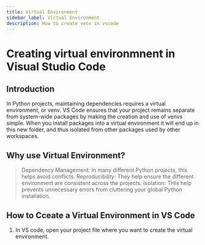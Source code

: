 ```yaml
---
title: Virtual Environment
sidebar_label: Virtual Environment
description: How to create venv in vscode
---
```


# Creating virtual environmnent in Visual Studio Code

## Introduction 
In Python projects, maintaining dependencies requires a virtual environment, or venv.  VS Code ensures that your project remains separate from system-wide packages by making the creation and use of venvs simple. When you install packages into a virtual environment it will end up in this new folder, and thus isolated from other packages used by other workspaces.

## Why use Virtual Environment?
> Dependency Management: In many different Python projects, this helps avoid conflicts.
> Reproducibility: They help ensure the different environment are consistent across the projects.
> Isolation: THis help prevents unnecessary errors from cluttering your global Python installation.

## How to Cceate a Virtual Environment in VS Code
1. In VS code, open your project file where you want to create the virtual environment.

